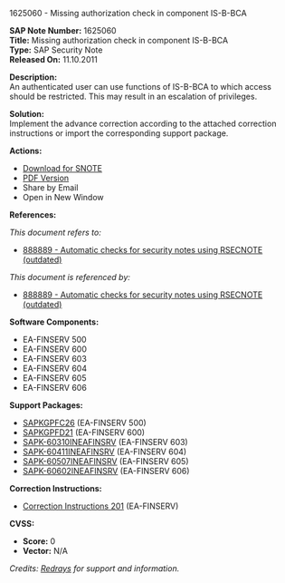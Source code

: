 1625060 - Missing authorization check in component IS-B-BCA

**SAP Note Number:** 1625060  
**Title:** Missing authorization check in component IS-B-BCA  
**Type:** SAP Security Note  
**Released On:** 11.10.2011  

**Description:**  
An authenticated user can use functions of IS-B-BCA to which access should be restricted. This may result in an escalation of privileges.

**Solution:**  
Implement the advance correction according to the attached correction instructions or import the corresponding support package.

**Actions:**  
- [Download for SNOTE](https://notesdownloads.sap.com/note/0040000009649122017)
- [PDF Version](https://userapps.support.sap.com/sap/support/sfm/notes/print/0001625060?language=en-US&token=083C4880E709AF4090449C96F9A080FF)
- Share by Email
- Open in New Window

**References:**

*This document refers to:*  
- [888889 - Automatic checks for security notes using RSECNOTE (outdated)](https://me.sap.com/notes/888889)

*This document is referenced by:*  
- [888889 - Automatic checks for security notes using RSECNOTE (outdated)](https://me.sap.com/notes/888889)

**Software Components:**  
- EA-FINSERV 500  
- EA-FINSERV 600  
- EA-FINSERV 603  
- EA-FINSERV 604  
- EA-FINSERV 605  
- EA-FINSERV 606  

**Support Packages:**  
- [SAPKGPFC26](https://me.sap.com/supportpackage/SAPKGPFC26) (EA-FINSERV 500)  
- [SAPKGPFD21](https://me.sap.com/supportpackage/SAPKGPFD21) (EA-FINSERV 600)  
- [SAPK-60310INEAFINSRV](https://me.sap.com/supportpackage/SAPK-60310INEAFINSRV) (EA-FINSERV 603)  
- [SAPK-60411INEAFINSRV](https://me.sap.com/supportpackage/SAPK-60411INEAFINSRV) (EA-FINSERV 604)  
- [SAPK-60507INEAFINSRV](https://me.sap.com/supportpackage/SAPK-60507INEAFINSRV) (EA-FINSERV 605)  
- [SAPK-60602INEAFINSRV](https://me.sap.com/supportpackage/SAPK-60602INEAFINSRV) (EA-FINSERV 606)  

**Correction Instructions:**  
- [Correction Instructions 201](https://me.sap.com/corrins/0001625060/201) (EA-FINSERV)

**CVSS:**  
- **Score:** 0  
- **Vector:** N/A  

_Credits: [Redrays](https://redrays.io) for support and information._